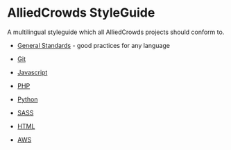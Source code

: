 # AlliedCrowds StyleGuide
A multilingual styleguide which all AlliedCrowds projects should conform to. 

* [General Standards](general-standards/) - good practices for any language
* [Git](git/)


* [Javascript](javascript/)

* [PHP](php/)

* [Python](python/)

* [SASS](sass/)

* [HTML](html/)

* [AWS](aws/)

  ​